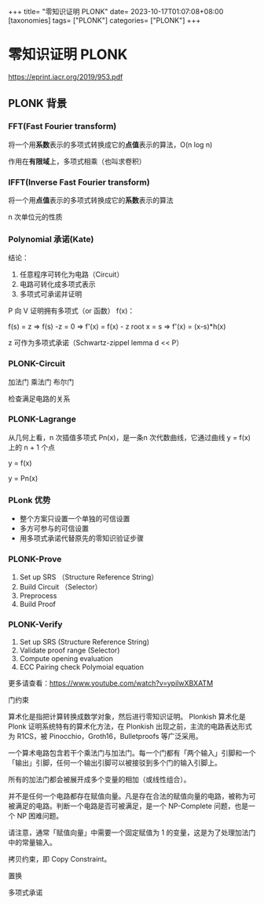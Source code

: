 +++
title= "零知识证明 PLONK"
date= 2023-10-17T01:07:08+08:00
[taxonomies]
tags= ["PLONK"]
categories= ["PLONK"]
+++

# 零知识证明 PLONK

<https://eprint.iacr.org/2019/953.pdf>

## PLONK 背景

### FFT(Fast Fourier transform)

将一个用**系数**表示的多项式转换成它的**点值**表示的算法，O(n log n)

作用在**有限域**上，多项式相乘（也叫求卷积）

### IFFT(Inverse Fast Fourier transform)

将一个用**点值**表示的多项式转换成它的**系数**表示的算法

n 次单位元的性质

### Polynomial 承诺(Kate)

结论：

1. 任意程序可转化为电路（Circuit）
2. 电路可转化成多项式表示
3. 多项式可承诺并证明

P 向 V 证明拥有多项式（or 函数） f(x)：

f(s) = z => f(s) -z = 0 => f'(x) = f(x) - z root x = s  => f'(x) = (x-s)*h(x)

z 可作为多项式承诺（Schwartz-zippel lemma d << P）

### PLONK-Circuit

加法门  乘法门 布尔门

检查满足电路的关系

### PLONK-Lagrange

从几何上看，n 次插值多项式 Pn(x)，是一条n 次代数曲线，它通过曲线 y = f(x) 上的 n + 1 个点

y = f(x)

y = Pn(x)

### PLonk 优势

- 整个方案只设置一个单独的可信设置
- 多方可参与的可信设置
- 用多项式承诺代替原先的零知识验证步骤

### PLONK-Prove

1. Set up SRS （Structure Reference String）
2. Build Circuit （Selector）
3. Preprocess
4. Build Proof

### PLONK-Verify

1. Set up SRS (Structure Reference String)
2. Validate proof range (Selector)
3. Compute opening evaluation
4. ECC Pairing check Polymoial equation

更多请查看：<https://www.youtube.com/watch?v=ypilwXBXATM>

门约束

算术化是指把计算转换成数学对象，然后进行零知识证明。 Plonkish 算术化是 Plonk 证明系统特有的算术化方法，在 Plonkish 出现之前，主流的电路表达形式为 R1CS，被 Pinocchio，Groth16，Bulletproofs 等广泛采用。

一个算术电路包含若干个乘法门与加法门。每一个门都有「两个输入」引脚和一个「输出」引脚，任何一个输出引脚可以被接驳到多个门的输入引脚上。

所有的加法门都会被展开成多个变量的相加（或线性组合）。

并不是任何一个电路都存在赋值向量。凡是存在合法的赋值向量的电路，被称为可被满足的电路。判断一个电路是否可被满足，是一个 NP-Complete 问题，也是一个 NP 困难问题。

请注意，通常「赋值向量」中需要一个固定赋值为 1 的变量，这是为了处理加法门中的常量输入。

拷贝约束，即 Copy Constraint。

置换

多项式承诺
